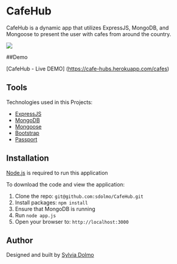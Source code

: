 # CafeHub

CafeHub is a dynamic app that utilizes ExpressJS, MongoDB, and Mongoose to present the user with cafes from around the country.

![](https://github.com/sdolmo/CafeHub/blob/master/public/img/CafeHubDemo.gif)

##Demo

[CafeHub - Live DEMO] (https://cafe-hubs.herokuapp.com/cafes)

## Tools

Technologies used in this Projects:
* [ExpressJS](http://expressjs.com/)
* [MongoDB](https://www.mongodb.com/)
* [Mongoose](http://mongoosejs.com/)
* [Bootstrap](http://getbootstrap.com/)
* [Passport](http://passportjs.org/)

## Installation

[Node.js](https://nodejs.org/en/) is required to run this application

To download the code and view the application:

1. Clone the repo: `git@github.com:sdolmo/CafeHub.git`
2. Install packages: `npm install`
3. Ensure that MongoDB is running
4. Run `node app.js`
5. Open your browser to: `http://localhost:3000`

## Author

Designed and built by [Sylvia Dolmo](https://twitter.com/SylviaDolmo)
